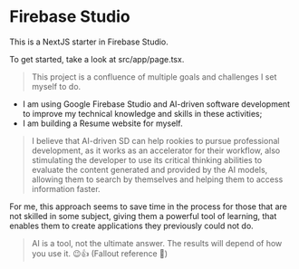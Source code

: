 # Firebase Studio

This is a NextJS starter in Firebase Studio.

To get started, take a look at src/app/page.tsx.

> This project is a confluence of multiple goals and challenges I set myself to do.
 - I am using Google Firebase Studio and AI-driven software development to improve my technical knowledge and skills in these activities;
 - I am building a Resume website for myself.

> I believe that AI-driven SD can help rookies to pursue professional development, as it works as an accelerator for their workflow, also stimulating the developer to use its critical thinking abilities to evaluate the content generated and provided by the AI models, allowing them to search by themselves and helping them to access information faster.

For me, this approach seems to save time in the process for those that are not skilled in some subject, giving them a powerful tool of learning, that enables them to create applications they previously could not do.

> AI is a tool, not the ultimate answer. The results will depend of how you use it. 😉👍 (Fallout reference 🤭)
